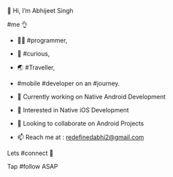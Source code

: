 

👋 Hi, I’m Abhijeet Singh

#me 👌

- 👨‍💻 #programmer,

- 🧐 #curious,

- 🌏 #Traveller, 

- #mobile #developer on an #journey. 

- 🔭 Currently working on Native Android Development

- 👀 Interested in Native iOS Development

- 👯 Looking to collaborate on Android Projects

- 📫 Reach me at : redefinedabhi2@gmail.com

Lets #connect 🔗 

Tap #follow ASAP

<!--
**thatsabhi22/thatsabhi22** is a ✨ _special_ ✨ repository because its `README.md` (this file) appears on your GitHub profile.

Here are some ideas to get you started:

- 🔭 I’m currently working on ...
- 🌱 I’m currently learning ...
- 👯 I’m looking to collaborate on ...
- 🤔 I’m looking for help with ...
- 💬 Ask me about ...
- 📫 How to reach me: ...
- 😄 Pronouns: ...
- ⚡ Fun fact: ...
-->
